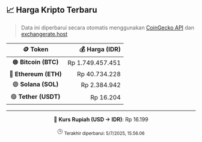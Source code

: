 

<!-- HARGA_KRIPTO -->
## 📈 Harga Kripto Terbaru

> Data ini diperbarui secara otomatis menggunakan [CoinGecko API](https://www.coingecko.com/) dan [exchangerate.host](https://exchangerate.host/)

<div align="center">

| 🪙 Token | 💰 Harga (IDR) |
|:------:|---------------:|
| 🟠 **Bitcoin (BTC)**   | Rp 1.749.457.451 |
| 🔵 **Ethereum (ETH)**  | Rp 40.734.228 |
| 🟣 **Solana (SOL)**    | Rp 2.384.942 |
| 🟢 **Tether (USDT)**   | Rp 16.204 |

---

💱 **Kurs Rupiah (USD → IDR)**: Rp 16.199

🕒 <sub>Terakhir diperbarui: 5/7/2025, 15.56.06</sub>

</div>
<!-- /HARGA_KRIPTO -->